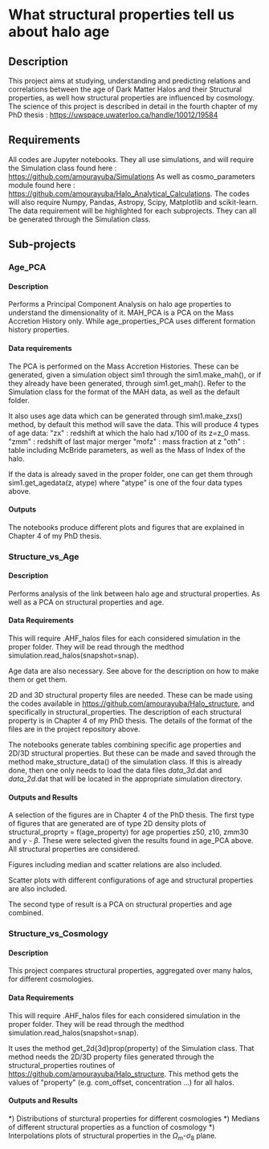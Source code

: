 # What structural properties tell us about halo age

## Description 
This project aims at studying, understanding and predicting relations and correlations between the age of Dark Matter
Halos and their Structural properties, as well how structural properties are influenced by cosmology. 
The science of this project is described in detail in the fourth chapter of my PhD thesis 
: https://uwspace.uwaterloo.ca/handle/10012/19584

## Requirements 
All codes are Jupyter notebooks. They all use simulations, and will require the Simulation class 
found here : https://github.com/amourayuba/Simulations 
As well as cosmo_parameters module found here : https://github.com/amourayuba/Halo_Analytical_Calculations. 
The codes will also require Numpy, Pandas, Astropy, Scipy, Matplotlib and scikit-learn.
The data requirement will be highlighted for each subprojects. They can all be generated through the Simulation class. 


## Sub-projects 
### Age_PCA 
#### Description
Performs a Principal Component Analysis on halo age properties to understand the dimensionality of it. 
MAH_PCA is a PCA on the Mass Accretion History only. While age_properties_PCA uses different formation history 
properties. 
#### Data requirements
The PCA is performed on the Mass Accretion Histories. These can be generated, given a simulation object 
sim1 through the sim1.make_mah(), or if they already have been generated, through sim1.get_mah(). Refer to the
Simulation class for the format of the MAH data, as well as the default folder. 

It also uses age data which can be generated through sim1.make_zxs() method, by default this method will save the 
data. This will produce 4 types of age data: 
"zx" : redshift at which the halo had x/100 of its z=z_0 mass. 
"zmm" : redshift of last major merger
"mofz" : mass fraction at z 
"oth" : table including McBride parameters, as well as the Mass of Index of the halo. 

If the data is already saved in the proper folder, one can get them through sim1.get_agedata(z, atype)
where "atype" is one of the four data types above.

#### Outputs 
The notebooks produce different plots and figures that are explained in Chapter 4 of my PhD thesis. 

### Structure_vs_Age
#### Description
Performs analysis of the link between halo age and structural properties. As well as a PCA on structural properties and 
age. 
#### Data Requirements 
This will require .AHF_halos files for each considered simulation in the proper folder. They will be read 
through the medthod simulation.read_halos(snapshot=snap). 

Age data are also necessary. See above for the description on how to make them or get them. 

2D and 3D structural property files are needed. These can be made using the codes available 
in https://github.com/amourayuba/Halo_structure, and specifically in structural_properties. 
The description of each structural property is in Chapter 4 of my PhD thesis. The details of the format of the 
files are in the project repository above. 

The notebooks generate tables combining specific age properties and 2D/3D structural properties. But these can be
made and saved through the method make_structure_data() of the simulation class. 
If this is already done, then one only needs to load the data files *data_3d*.dat and *data_2d*.dat
that will be located in the appropriate simulation directory.

#### Outputs and Results 
A selection of the figures are in Chapter 4 of the PhD thesis. The first type of figures that 
are generated are of type 2D density plots of structural_proprty = f(age_property) for age properties z50, z10, zmm30 
and $\gamma$ - $\beta$. 
These were selected given the results found in age_PCA above. All structural properties are considered.

Figures including median and scatter relations are also included.

Scatter plots with different configurations of age and structural properties are also included. 

The second type of result is a PCA on structural properties and age combined. 


### Structure_vs_Cosmology
#### Description
This project compares structural properties, aggregated over many halos, for different cosmologies. 

#### Data Requirements 
This will require .AHF_halos files for each considered simulation in the proper folder. They will be read 
through the medthod simulation.read_halos(snapshot=snap). 

It uses the method get_2d{3d}prop(property) of the Simulation class. That method needs the 2D/3D property files 
generated through the structural_properties routines of https://github.com/amourayuba/Halo_structure. This method gets 
the values of "property" (e.g. com_offset, concentration ...) for all halos. 

#### Outputs and Results 
*) Distributions of sturctural properties for different cosmologies 
*) Medians of different structural properties as a function of cosmology 
*) Interpolations plots of structural properties in the $\Omega_m$-$\sigma_8$ plane. 


